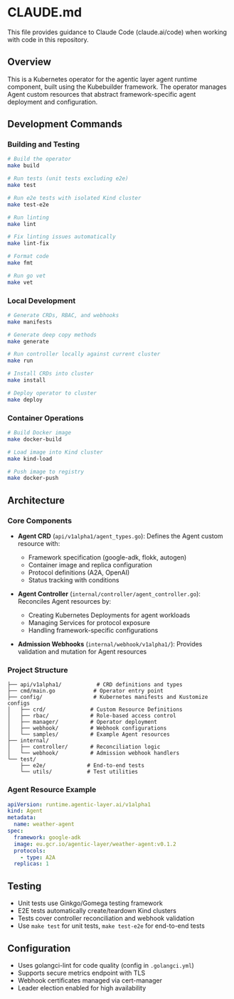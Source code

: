 # CLAUDE.md

This file provides guidance to Claude Code (claude.ai/code) when working with code in this repository.

## Overview

This is a Kubernetes operator for the agentic layer agent runtime component, built using the Kubebuilder framework. The operator manages Agent custom resources that abstract framework-specific agent deployment and configuration.

## Development Commands

### Building and Testing
```bash
# Build the operator
make build

# Run tests (unit tests excluding e2e)
make test

# Run e2e tests with isolated Kind cluster
make test-e2e

# Run linting
make lint

# Fix linting issues automatically
make lint-fix

# Format code
make fmt

# Run go vet
make vet
```

### Local Development
```bash
# Generate CRDs, RBAC, and webhooks
make manifests

# Generate deep copy methods
make generate

# Run controller locally against current cluster
make run

# Install CRDs into cluster
make install

# Deploy operator to cluster
make deploy
```

### Container Operations
```bash
# Build Docker image
make docker-build

# Load image into Kind cluster
make kind-load

# Push image to registry
make docker-push
```

## Architecture

### Core Components

- **Agent CRD** (`api/v1alpha1/agent_types.go`): Defines the Agent custom resource with:
  - Framework specification (google-adk, flokk, autogen)
  - Container image and replica configuration
  - Protocol definitions (A2A, OpenAI)
  - Status tracking with conditions

- **Agent Controller** (`internal/controller/agent_controller.go`): Reconciles Agent resources by:
  - Creating Kubernetes Deployments for agent workloads
  - Managing Services for protocol exposure
  - Handling framework-specific configurations

- **Admission Webhooks** (`internal/webhook/v1alpha1/`): Provides validation and mutation for Agent resources

### Project Structure

```
├── api/v1alpha1/           # CRD definitions and types
├── cmd/main.go            # Operator entry point
├── config/                # Kubernetes manifests and Kustomize configs
│   ├── crd/              # Custom Resource Definitions
│   ├── rbac/             # Role-based access control
│   ├── manager/          # Operator deployment
│   ├── webhook/          # Webhook configurations
│   └── samples/          # Example Agent resources
├── internal/
│   ├── controller/       # Reconciliation logic
│   └── webhook/          # Admission webhook handlers
└── test/
    ├── e2e/             # End-to-end tests
    └── utils/           # Test utilities
```

### Agent Resource Example

```yaml
apiVersion: runtime.agentic-layer.ai/v1alpha1
kind: Agent
metadata:
  name: weather-agent
spec:
  framework: google-adk
  image: eu.gcr.io/agentic-layer/weather-agent:v0.1.2
  protocols:
    - type: A2A
  replicas: 1
```

## Testing

- Unit tests use Ginkgo/Gomega testing framework
- E2E tests automatically create/teardown Kind clusters
- Tests cover controller reconciliation and webhook validation
- Use `make test` for unit tests, `make test-e2e` for end-to-end tests

## Configuration

- Uses golangci-lint for code quality (config in `.golangci.yml`)
- Supports secure metrics endpoint with TLS
- Webhook certificates managed via cert-manager
- Leader election enabled for high availability